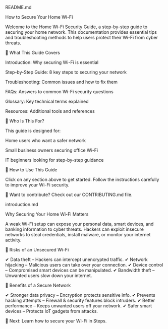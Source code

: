 README.md

How to Secure Your Home Wi-Fi

Welcome to the Home Wi-Fi Security Guide, a step-by-step guide to securing your home network. This documentation provides essential tips and troubleshooting methods to help users protect their Wi-Fi from cyber threats.

📌 What This Guide Covers

Introduction: Why securing Wi-Fi is essential

Step-by-Step Guide: 8 key steps to securing your network

Troubleshooting: Common issues and how to fix them

FAQs: Answers to common Wi-Fi security questions

Glossary: Key technical terms explained

Resources: Additional tools and references

📖 Who Is This For?

This guide is designed for:

Home users who want a safer network

Small business owners securing office Wi-Fi

IT beginners looking for step-by-step guidance

🚀 How to Use This Guide

Click on any section above to get started. Follow the instructions carefully to improve your Wi-Fi security.

📢 Want to contribute? Check out our CONTRIBUTING.md file.

introduction.md

Why Securing Your Home Wi-Fi Matters

A weak Wi-Fi setup can expose your personal data, smart devices, and banking information to cyber threats. Hackers can exploit insecure networks to steal credentials, install malware, or monitor your internet activity.

🔹 Risks of an Unsecured Wi-Fi

✔ Data theft – Hackers can intercept unencrypted traffic.
✔ Network hijacking – Malicious users can take over your connection.
✔ Device control – Compromised smart devices can be manipulated.
✔ Bandwidth theft – Unwanted users slow down your internet.

🔹 Benefits of a Secure Network

✔ Stronger data privacy – Encryption protects sensitive info.
✔ Prevents hacking attempts – Firewall & security features block intruders.
✔ Better performance – Keeps unwanted users off your network.
✔ Safer smart devices – Protects IoT gadgets from attacks.

📌 Next: Learn how to secure your Wi-Fi in Steps.

